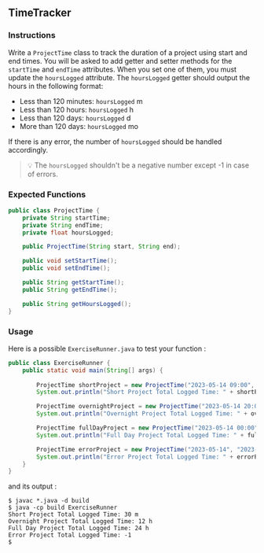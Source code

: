 ## TimeTracker

### Instructions

Write a `ProjectTime` class to track the duration of a project using start and end times. You will be asked to add getter and setter methods for the `startTime` and `endTime` attributes. When you set one of them, you must update the `hoursLogged` attribute. The `hoursLogged` getter should output the hours in the following format:

- Less than 120 minutes: `hoursLogged` m
- Less than 120 hours: `hoursLogged` h
- Less than 120 days: `hoursLogged` d
- More than 120 days: `hoursLogged` mo

If there is any error, the number of `hoursLogged` should be handled accordingly.

> 💡 The `hoursLogged` shouldn't be a negative number except -1 in case of errors.

### Expected Functions

```java
public class ProjectTime {
    private String startTime;
    private String endTime;
    private float hoursLogged;

    public ProjectTime(String start, String end);

    public void setStartTime();
    public void setEndTime();

    public String getStartTime();
    public String getEndTime();

    public String getHoursLogged();
}
```

### Usage

Here is a possible `ExerciseRunner.java` to test your function :

```java
public class ExerciseRunner {
    public static void main(String[] args) {
        
        ProjectTime shortProject = new ProjectTime("2023-05-14 09:00", "2023-05-14 09:30");
        System.out.println("Short Project Total Logged Time: " + shortProject.getHoursLogged());

        ProjectTime overnightProject = new ProjectTime("2023-05-14 20:00", "2023-05-15 08:00");
        System.out.println("Overnight Project Total Logged Time: " + overnightProject.getHoursLogged());

        ProjectTime fullDayProject = new ProjectTime("2023-05-14 00:00", "2023-05-15 00:00");
        System.out.println("Full Day Project Total Logged Time: " + fullDayProject.getHoursLogged());

        ProjectTime errorProject = new ProjectTime("2023-05-14", "2023-05-15 08:00");
        System.out.println("Error Project Total Logged Time: " + errorProject.getHoursLogged());
    }
}
```

and its output :

```shell
$ javac *.java -d build
$ java -cp build ExerciseRunner
Short Project Total Logged Time: 30 m
Overnight Project Total Logged Time: 12 h
Full Day Project Total Logged Time: 24 h
Error Project Total Logged Time: -1
$
```
